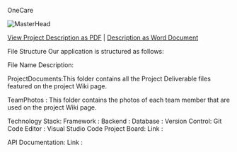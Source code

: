 OneCare

![MasterHead](https://github.com/more-aishwarya/OneCare/blob/main/assets/ProjectBanner.png)

[View Project Description as PDF](https://github.com/more-aishwarya/OneCare/blob/main/ProjectDocuments/Project%20Description%20-%20OneCare.pdf) |
[Description as Word Document](https://github.com/more-aishwarya/OneCare/blob/main/ProjectDocuments/ProjectDescription)


File Structure
Our application is structured as follows:

File Name	Description:

ProjectDocuments:This folder contains all the Project Deliverable files featured on the project Wiki page.

TeamPhotos	: This folder contains the photos of each team member that are used on the project Wiki page.


Technology Stack:
Framework :
Backend : 
Database : 
Version Control: Git
Code Editor : Visual Studio Code
Project Board:
Link : 

API Documentation:
Link : 

